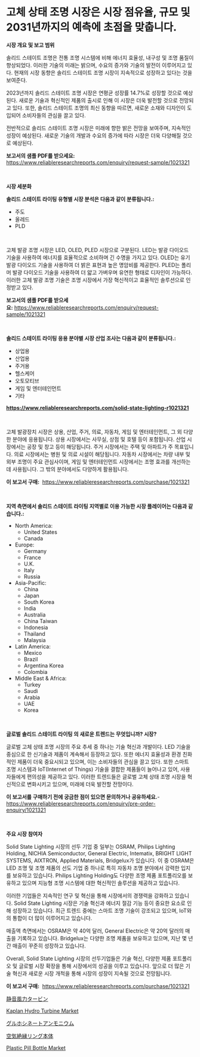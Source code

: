 <p><h1>고체 상태 조명 시장은 시장 점유율, 규모 및 2031년까지의 예측에 초점을 맞춥니다.</h1></p><p><strong>시장 개요 및 보고 범위</strong></p>
<p><p>솔리드 스테이트 조명은 전통 조명 시스템에 비해 에너지 효율성, 내구성 및 조명 품질이 향상되었다. 이러한 기술의 미래는 밝으며, 수요의 증가와 기술의 발전이 이루어지고 있다. 현재의 시장 동향은 솔리드 스테이트 조명 시장이 지속적으로 성장하고 있다는 것을 보여준다.</p><p>2023년까지 솔리드 스테이트 조명 시장은 연평균 성장률 14.7%로 성장할 것으로 예상된다. 새로운 기술과 혁신적인 제품의 출시로 인해 이 시장은 더욱 발전할 것으로 전망되고 있다. 또한, 솔리드 스테이트 조명의 최신 동향을 따르면, 새로운 소재와 디자인이 도입되어 소비자들의 관심을 끌고 있다.</p><p>전반적으로 솔리드 스테이트 조명 시장은 미래에 향한 밝은 전망을 보여주며, 지속적인 성장이 예상된다. 새로운 기술의 개발과 수요의 증가에 따라 시장은 더욱 다양해질 것으로 예상된다.</p></p>
<p><strong>보고서의 샘플 PDF를 받으세요:</strong> <a href="https://www.reliableresearchreports.com/enquiry/request-sample/1021321">https://www.reliableresearchreports.com/enquiry/request-sample/1021321</a></p>
<p>&nbsp;</p>
<p><strong>시장 세분화</strong></p>
<p><strong>솔리드 스테이트 라이팅 유형별 시장 분석은 다음과 같이 분류됩니다.:</strong></p>
<p><ul><li>주도</li><li>올레드</li><li>PLD</li></ul></p>
<p>&nbsp;</p>
<p><p>고체 발광 조명 시장은 LED, OLED, PLED 시장으로 구분된다. LED는 발광 다이오드 기술을 사용하여 에너지를 효율적으로 소비하며 긴 수명을 가지고 있다. OLED는 유기 발광 다이오드 기술을 사용하여 더 밝은 표현과 높은 명암비를 제공한다. PLED는 폴리머 발광 다이오드 기술을 사용하여 더 얇고 가벼우며 유연한 형태로 디자인이 가능하다. 이러한 고체 발광 조명 기술은 조명 시장에서 가장 혁신적이고 효율적인 솔루션으로 인정받고 있다.</p></p>
<p><strong>보고서의 샘플 PDF를 받으세요:</strong>&nbsp;<a href="https://www.reliableresearchreports.com/enquiry/request-sample/1021321">https://www.reliableresearchreports.com/enquiry/request-sample/1021321</a></p>
<p>&nbsp;</p>
<p><strong> 솔리드 스테이트 라이팅 응용 분야별 시장 산업 조사는 다음과 같이 분류됩니다.:</strong></p>
<p><ul><li>상업용</li><li>산업용</li><li>주거용</li><li>헬스케어</li><li>오토모티브</li><li>게임 및 엔터테인먼트</li><li>기타</li></ul></p>
<p><strong><a href="https://www.reliableresearchreports.com/solid-state-lighting-r1021321">https://www.reliableresearchreports.com/solid-state-lighting-r1021321</a></strong></p>
<p>&nbsp;</p>
<p><p>고체 발광장치 시장은 상용, 산업, 주거, 의료, 자동차, 게임 및 엔터테인먼트, 그 외 다양한 분야에 응용됩니다. 상용 시장에서는 사무실, 상점 및 호텔 등이 포함됩니다. 산업 시장에서는 공장 및 창고 등이 해당됩니다. 주거 시장에서는 주택 및 아파트가 주 목표입니다. 의료 시장에서는 병원 및 의료 시설이 해당됩니다. 자동차 시장에서는 차량 내부 및 외부 조명이 주요 관심사이며, 게임 및 엔터테인먼트 시장에서는 조명 효과를 개선하는 데 사용됩니다. 그 밖의 분야에서도 다양하게 활용됩니다.</p></p>
<p><strong>이 보고서 구매:</strong>&nbsp; <a href="https://www.reliableresearchreports.com/purchase/1021321">https://www.reliableresearchreports.com/purchase/1021321</a></p>
<p>&nbsp;</p>
<p><strong>지역 측면에서 솔리드 스테이트 라이팅 지역별로 이용 가능한 시장 플레이어는 다음과 같습니다.:</strong></p>
<p><ul>
    <li>
        North America:
        <ul>
            <li>United States</li>
            <li>Canada</li>
        </ul>
    </li>
    <li>
        Europe:
        <ul>
            <li>Germany</li>
            <li>France</li>
            <li>U.K.</li>
            <li>Italy</li>
            <li>Russia</li>
        </ul>
    </li>
    <li>
        Asia-Pacific:
        <ul>
            <li>China</li>
            <li>Japan</li>
            <li>South Korea</li>
            <li>India</li>
            <li>Australia</li>
            <li>China Taiwan</li>
            <li>Indonesia</li>
            <li>Thailand</li>
            <li>Malaysia</li>
        </ul>
    </li>
    <li>
        Latin America:
        <ul>
            <li>Mexico</li>
            <li>Brazil</li>
            <li>Argentina Korea</li>
            <li>Colombia</li>
        </ul>
    </li>
    <li>
        Middle East & Africa:
        <ul>
            <li>Turkey</li>
            <li>Saudi</li>
            <li>Arabia</li>
            <li>UAE</li>
            <li>Korea</li>
        </ul>
    </li>
    </ul></p>
<p>&nbsp;</p>
<p><strong>글로벌 솔리드 스테이트 라이팅 의 새로운 트렌드는 무엇입니까? 시장?</strong></p>
<p><p>글로벌 고체 상태 조명 시장의 주요 추세 중 하나는 기술 혁신과 개발이다. LED 기술을 중심으로 한 신기술과 제품이 계속해서 등장하고 있다. 또한 에너지 효율성과 환경 친화적인 제품이 더욱 중요시되고 있으며, 이는 소비자들의 관심을 끌고 있다. 또한 스마트 조명 시스템과 IoT(Internet of Things) 기술을 결합한 제품들이 늘어나고 있어, 사용자들에게 편의성을 제공하고 있다. 이러한 트렌드들은 글로벌 고체 상태 조명 시장을 혁신적으로 변화시키고 있으며, 미래에 더욱 발전할 전망이다.</p></p>
<p><strong>이 보고서를 구매하기 전에 궁금한 점이 있으면 문의하거나 공유하세요.</strong>- <a href="https://www.reliableresearchreports.com/enquiry/pre-order-enquiry/1021321">https://www.reliableresearchreports.com/enquiry/pre-order-enquiry/1021321</a></p>
<p>&nbsp;</p>
<p><strong>주요 시장 참여자</strong></p>
<p><p>Solid State Lighting 시장의 선두 기업 중 일부는 OSRAM, Philips Lighting Holding, NICHIA Semiconductor, General Electric, Intematix, BRIGHT LIGHT SYSTEMS, AIXTRON, Applied Materials, Bridgelux가 있습니다. 이 중 OSRAM은 LED 조명 및 조명 제품의 선도 기업 중 하나로 특히 자동차 조명 분야에서 강력한 입지를 보유하고 있습니다. Philips Lighting Holding도 다양한 조명 제품 포트폴리오를 보유하고 있으며 지능형 조명 시스템에 대한 혁신적인 솔루션을 제공하고 있습니다.</p><p>이러한 기업들은 지속적인 연구 및 혁신을 통해 시장에서의 경쟁력을 강화하고 있습니다. Solid State Lighting 시장은 기술 혁신과 에너지 절감 기능 등이 중요한 요소로 인해 성장하고 있습니다. 최근 트렌드 중에는 스마트 조명 기술이 강조되고 있으며, IoT와의 통합이 더 많이 이루어지고 있습니다.</p><p>매출액 측면에서는 OSRAM은 약 40억 달러, General Electric은 약 20억 달러의 매출을 기록하고 있습니다. Bridgelux는 다양한 조명 제품을 보유하고 있으며, 지난 몇 년간 매출이 꾸준히 성장하고 있습니다.</p><p>Overall, Solid State Lighting 시장의 선두기업들은 기술 혁신, 다양한 제품 포트폴리오 및 글로벌 시장 확장을 통해 시장에서의 성공을 이루고 있습니다. 앞으로 더 많은 기술 혁신과 새로운 시장 개척을 통해 시장의 성장이 지속될 것으로 전망됩니다.</p></p>
<p><strong>이 보고서 구매:</strong>&nbsp;&nbsp;<a href="https://www.reliableresearchreports.com/purchase/1021321">https://www.reliableresearchreports.com/purchase/1021321</a></p>
<p><p><a href="https://medium.com/@eleanorardy655/%E9%9D%99%E3%81%8B%E3%81%AA%E9%A2%A8%E5%8A%9B%E7%99%BA%E9%9B%BB%E3%82%BF%E3%83%BC%E3%83%93%E3%83%B3%E5%B8%82%E5%A0%B4-%E7%A8%AE%E9%A1%9E-%E7%94%A8%E9%80%94-%E5%9C%B0%E7%90%86%E3%81%AB%E3%82%88%E3%82%8B%E5%8C%85%E6%8B%AC%E7%9A%84%E3%81%AA%E8%A9%95%E4%BE%A1-c0b8dc036a59">静音風力タービン</a></p><p><a href="https://view.publitas.com/reportprime-1/kaplan-hydro-turbine-market-analysis-examines-its-scope-on-growth-opportunities-and-forecasted-trends-spanning-from-2024-to-2031/">Kaplan Hydro Turbine Market</a></p><p><a href="https://github.com/Sophiaard2003/Market-Research-Report-List-1/blob/main/449419419576.md">グルホシネートアンモニウム</a></p><p><a href="https://medium.com/@wilmerwalsh1/2024%E5%B9%B4%E3%81%8B%E3%82%892031%E5%B9%B4%E3%81%BE%E3%81%A7%E3%81%AE%E6%9C%9F%E9%96%93%E3%81%AB%E4%BA%88%E6%B8%AC%E3%81%95%E3%82%8C%E3%82%8B%E3%82%A8%E3%82%A2%E7%B5%B6%E7%B8%81%E3%83%AA%E3%83%B3%E3%82%B0%E3%83%A1%E3%82%A4%E3%83%B3%E3%83%A6%E3%83%8B%E3%83%83%E3%83%88%E5%B8%82%E5%A0%B4%E3%81%AE%E5%88%86%E6%9E%90%E3%81%A8%E8%A6%8F%E6%A8%A1-0bd3724f8221">空気絶縁リング本体</a></p><p><a href="https://automatic-knee-4c7.notion.site/Plastic-Pill-Bottle-Market-Size-Market-Share-and-Global-Market-Analysis-Report-2024-2031-6770ebc6e5c740e1aa16344fc09e1fe5">Plastic Pill Bottle Market</a></p></p>